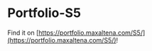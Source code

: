 # Portfolio-S5

Find it on [https://portfolio.maxaltena.com/S5/](https://portfolio.maxaltena.com/S5/)!
